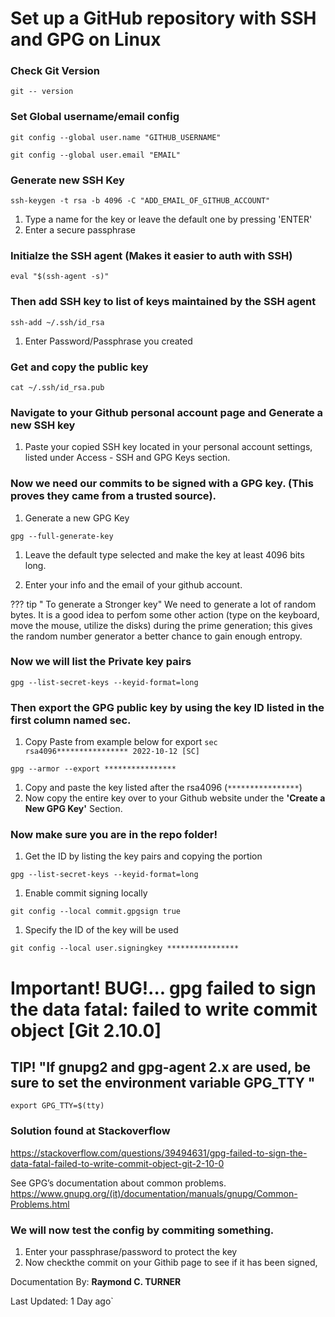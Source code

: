 # Set up a GitHub repository with SSH and GPG on Linux

### Check Git Version
`git -- version`


### Set Global username/email config
`git config --global user.name "GITHUB_USERNAME"`

`git config --global user.email "EMAIL"`

### Generate new SSH Key

`ssh-keygen -t rsa -b 4096 -C "ADD_EMAIL_OF_GITHUB_ACCOUNT"`

1. Type a name for the key or leave the default one by pressing 'ENTER'
1. Enter a secure passphrase

### Initialze the SSH agent (Makes it easier to auth with SSH)

`eval "$(ssh-agent -s)"`

### Then add SSH key to list of keys maintained by the SSH agent

`ssh-add ~/.ssh/id_rsa`

1. Enter Password/Passphrase you created

### Get and copy the public key

`cat ~/.ssh/id_rsa.pub`

### Navigate to your Github personal account page and Generate a new SSH key

1. Paste your copied SSH key located in your personal account settings, listed under Access - SSH and GPG Keys section.

### Now we need our commits to be signed with a GPG key. (This proves they came from a trusted source).

1. Generate a new GPG Key

`gpg --full-generate-key`

1. Leave the default type selected and make the key at least 4096 bits long.

1. Enter your info and the email of your github account.

??? tip " To generate a Stronger key"
    We need to generate a lot of random bytes. It is a good idea to perfom some other action (type on the keyboard, move the mouse, utilize the disks) during the prime generation; this gives the random number generator a better chance to gain enough entropy.

### Now we will list the Private key pairs

`gpg --list-secret-keys --keyid-format=long`

### Then export the GPG public key by using the key ID listed in the first column named sec.
1. Copy Paste from example below for export
`sec  rsa4096**************** 2022-10-12 [SC]`

`gpg --armor --export ****************`

1. Copy and paste the key listed after the rsa4096 (`****************`)
2. Now copy the entire key over to your Github website under the **'Create a New GPG Key'** Section.

### Now make sure you are in the repo folder!

1. Get the ID by listing the key pairs and copying the portion

`gpg --list-secret-keys --keyid-format=long`

 1. Enable commit signing locally

 `git config --local commit.gpgsign true`

 1. Specify the ID of the key will be used

 `git config --local user.signingkey ****************`

# Important! BUG!... gpg failed to sign the data fatal: failed to write commit object [Git 2.10.0]
## TIP! "If gnupg2 and gpg-agent 2.x are used, be sure to set the environment variable GPG_TTY "

`export GPG_TTY=$(tty)`

### Solution found at Stackoverflow
https://stackoverflow.com/questions/39494631/gpg-failed-to-sign-the-data-fatal-failed-to-write-commit-object-git-2-10-0

See GPG’s documentation about common problems.
https://www.gnupg.org/(it)/documentation/manuals/gnupg/Common-Problems.html




### We will now test the config by commiting something.

1. Enter your passphrase/password to protect the key
1. Now checkthe commit on your Githib page to see if it has been signed,

Documentation By: **Raymond C. TURNER**

Last Updated: 1 Day ago`